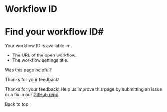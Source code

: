 # Workflow ID

[ ](https://github.com/n8n-io/n8n-docs/edit/main/docs/workflows/workflow-id.md "Edit this page")

# Find your workflow ID#

Your workflow ID is available in:

  * The URL of the open workflow.
  * The workflow settings title.

Was this page helpful? 

Thanks for your feedback! 

Thanks for your feedback! Help us improve this page by submitting an issue or a fix in our [GitHub repo](https://github.com/n8n-io/n8n-docs). 

Back to top 
